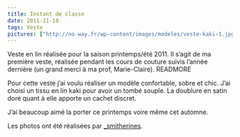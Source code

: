 ```yaml
---
title: Instant de classe
date: 2011-11-10
tags: Veste
pictures: ["http://no-way.fr/wp-content/images/modeles/veste-kaki-1.jpg", "http://no-way.fr/wp-content/images/modeles/veste-kaki-6.jpg", "http://no-way.fr/wp-content/images/modeles/veste-kaki-4.jpg"]
---
```


Veste en lin réalisée pour la saison printemps/été 2011. Il s’agit de ma première veste, réalisée pendant les cours de couture suivis l’année dernière (un grand merci à ma prof, Marie-Claire). 
READMORE

Pour cette veste j’ai voulu réaliser un modèle confortable, sobre et chic. J’ai choisi un tissu en lin kaki pour avoir un tombé souple. La doublure en satin doré quant à elle apporte un cachet discret.

J’ai beaucoup aimé la porter ce printemps voire même cet automne.

Les photos ont été réalisées par <a href="http://www.flickr.com/photos/_smitherines" target="_blank">_smitherines</a>.